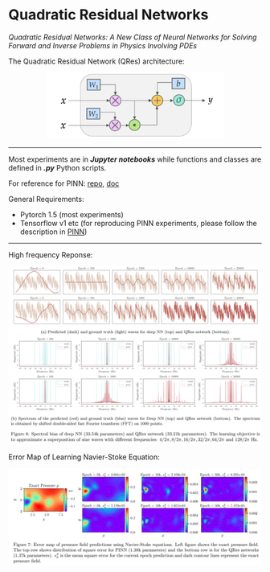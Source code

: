 # Quadratic Residual Networks

*Quadratic Residual Networks:  A New Class of Neural Networks for Solving Forward and Inverse Problems in Physics Involving PDEs*

The Quadratic Residual Network (QRes) architecture: 
<p align="center"><img src="./doc/QRes.png" alt="alt text" width="70%" height="whatever"></p>

---------------------------

Most experiments are in ***Jupyter notebooks*** while functions and classes are defined in ***.py*** Python scripts.

For reference for PINN: [repo](https://github.com/maziarraissi/PINNs), [doc](https://maziarraissi.github.io/PINNs/)

General Requirements:
- Pytorch 1.5 (most experiments)
- Tensorflow v1 etc (for reproducing PINN experiments, please follow the description in [PINN](https://github.com/maziarraissi/PINNs))

---------------------------
High frequency Reponse:

![2](./doc/freq.PNG)

Error Map of Learning Navier-Stoke Equation:

![3](./doc/err.PNG)
